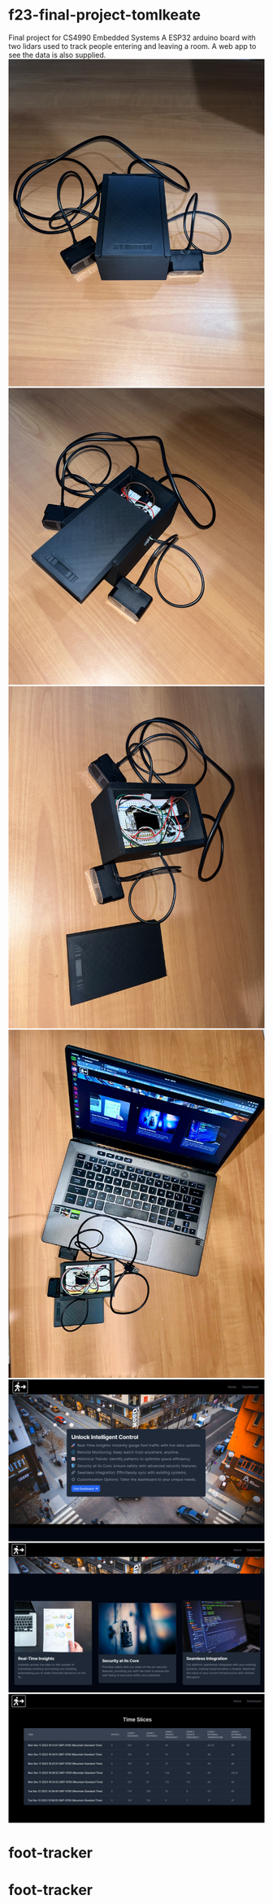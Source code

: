 
# f23-final-project-tomlkeate
Final project for CS4990 Embedded Systems
A ESP32 arduino board with two lidars used to track people entering and leaving a room.
A web app to see the data is also supplied.
![photo 1](photo1.jpg)
![photo 2](photo2.jpg)
![photo 3](photo3.jpg)
![photo 4](photo4.jpg)
![photo of web app 1](webapp1.png)
![photo of web app 2](webapp2.png)
![photo of web app 3](webapp3.png)
# foot-tracker
# foot-tracker
